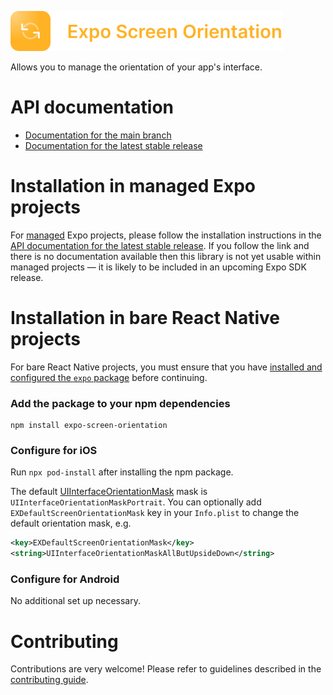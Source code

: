 <p>
  <a href="https://docs.expo.dev/versions/latest/sdk/screen-orientation/">
    <img
      src="../../.github/resources/expo-screen-orientation.svg"
      alt="expo-screen-orientation"
      height="64" />
  </a>
</p>

Allows you to manage the orientation of your app's interface.

# API documentation

- [Documentation for the main branch](https://github.com/expo/expo/blob/main/docs/pages/versions/unversioned/sdk/screen-orientation.mdx)
- [Documentation for the latest stable release](https://docs.expo.dev/versions/latest/sdk/screen-orientation/)

# Installation in managed Expo projects

For [managed](https://docs.expo.dev/archive/managed-vs-bare/) Expo projects, please follow the installation instructions in the [API documentation for the latest stable release](https://docs.expo.dev/versions/latest/sdk/screen-orientation/). If you follow the link and there is no documentation available then this library is not yet usable within managed projects &mdash; it is likely to be included in an upcoming Expo SDK release.

# Installation in bare React Native projects

For bare React Native projects, you must ensure that you have [installed and configured the `expo` package](https://docs.expo.dev/bare/installing-expo-modules/) before continuing.

### Add the package to your npm dependencies

```
npm install expo-screen-orientation
```

### Configure for iOS

Run `npx pod-install` after installing the npm package.

The default [UIInterfaceOrientationMask](https://developer.apple.com/documentation/uikit/uiinterfaceorientationmask?language=objc) mask is `UIInterfaceOrientationMaskPortrait`. You can optionally add `EXDefaultScreenOrientationMask` key in your `Info.plist` to change the default orientation mask, e.g.

```xml
<key>EXDefaultScreenOrientationMask</key>
<string>UIInterfaceOrientationMaskAllButUpsideDown</string>
```

### Configure for Android

No additional set up necessary.

# Contributing

Contributions are very welcome! Please refer to guidelines described in the [contributing guide](https://github.com/expo/expo#contributing).
